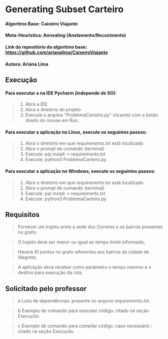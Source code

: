 # Generating Subset Carteiro

#### Algoritmo Base: Caixeiro Viajante
#### Meta-Heuristica: Annealing (Anelamento/Recozimento)
#### Link do repositório do algoritmo base: https://github.com/arianalima/CaixeiroViajante
#### Autora: Ariana Lima

## Execução

#### Para executar a na IDE Pycharm (independe de SO):

> 1. Abra a IDE
> 2. Abra o diretório do projeto
> 3. Execute o arquivo "ProblemaCarteiro.py" clicando com o botão direito do mouse em Run.

#### Para executar a aplicação no Linux, execute os seguintes passos:

> 1. Abra o diretório em que requirements.txt está localizado
> 2. Abra o prompt de comando (terminal)
> 3. Execute: pip install -r requirements.txt
> 4. Execute: python3 ProblemaCarteiro.py

#### Para executar a aplicação no Windows, execute os seguintes passos:

> 1. Abra o diretório em que requirements.txt está localizado
> 2. Abra o prompt de comando (terminal)
> 3. Execute: pip install -r requirements.txt
> 4. Execute: python3 ProblemaCarteiro.py


## Requisitos

> Fornecer um trajeto entre a sede dos Correios e os bairros presentes no grafo;

> O trajeto deve ser menor ou igual ao tempo limite informado;

> Haverá 41 pontos no grafo referentes aos bairros da cidade de Alegrete;

> A aplicação deve receber como parâmetro o tempo máximo e o destino para execução da rota.

## Solicitado pelo professor

> a Lista de dependências: presente no arquivo _requirements.txt_.

> b Exemplo de comando para executar código: citado na seção _Execução_.

> c Exemplo de comando para compilar código, caso necessário : citado na seção _Execução_.
